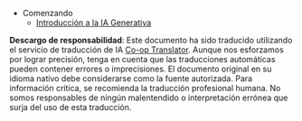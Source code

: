 <!--
CO_OP_TRANSLATOR_METADATA:
{
  "original_hash": "4d1335b77a62c821d972c35ef82c586a",
  "translation_date": "2025-05-20T11:26:07+00:00",
  "source_file": "docs/_sidebar.md",
  "language_code": "es"
}
-->
- Comenzando
  - [Introducción a la IA Generativa](../01-introduction-to-genai/README.md?WT.mc_id=academic-105485-koreyst)

**Descargo de responsabilidad**:
Este documento ha sido traducido utilizando el servicio de traducción de IA [Co-op Translator](https://github.com/Azure/co-op-translator). Aunque nos esforzamos por lograr precisión, tenga en cuenta que las traducciones automáticas pueden contener errores o imprecisiones. El documento original en su idioma nativo debe considerarse como la fuente autorizada. Para información crítica, se recomienda la traducción profesional humana. No somos responsables de ningún malentendido o interpretación errónea que surja del uso de esta traducción.